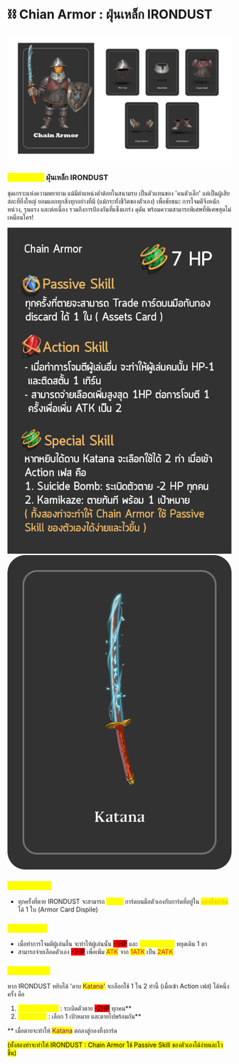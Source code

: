 # ⛓ Chian Armor : ฝุ่นเหล็ก IRONDUST

![Chian Armor](../.gitbook/assets/030-01.png)

### <mark style="color:yellow;">ข้อมูลชุดเกราะ</mark> ฝุ่นเหล็ก IRONDUST

ชุดเกราะแห่งความพยายาม แม้มีตำแหน่งต่ำต้อยในสนามรบ เป็นตัวแทนของ 'คนตัวเล็ก' แต่เป็นผู้เสียสละที่ยิ่งใหญ่ ยอมแลกทุกสิ่งทุกอย่างที่มี (แม้กระทั่งชีวิตของตัวเอง) เพื่อชัยชนะ การโจมตีจึงหนักหน่วง, รุนแรง และต่อเนื่อง รวมถึงการป้องกันที่แข็งแกร่ง ดุดัน พร้อมความสามารถพิเศษที่พิเศษสุดไม่เหมือนใคร!

![Chian Armor Skill](<../.gitbook/assets/B (1).png>) ![Katana](<../.gitbook/assets/สำเนาของ katana.png>)

### <mark style="color:yellow;">Passive Skill</mark>

* ทุกครั้งที่ตาย IRONDUST จะสามารถ <mark style="color:yellow;">Trade</mark> การ์ดบนมือตัวเองกับการ์ดที่อยู่ใน <mark style="color:orange;">กองทิ้งการ์ด</mark> ได้ 1 ใบ (Armor Card Dispile)

### <mark style="color:yellow;">Action Skill</mark>

* เมื่อทำการโจมตีผู้เล่นอื่น จะทำให้ผู้เล่นนั้น <mark style="background-color:red;">-1HP</mark> และ <mark style="color:yellow;">ติดสตั้น(Stun)</mark> หยุดเดิน 1 ตา
* สามารถจ่ายเลือดตัวเอง <mark style="background-color:red;">-1HP</mark> เพื่อเพิ่ม <mark style="color:red;">ATK</mark> จาก <mark style="color:red;">1ATK</mark> เป็น <mark style="color:red;">2ATK</mark>

### <mark style="color:yellow;">Special Skill</mark>

หาก IRONDUST หยิบได้ 'ดาบ <mark style="color:purple;">Katana'</mark> จะเลือกใช้ 1 ใน 2 ท่านี้ (เมื่อเข้า Action เฟส) ได้หนึ่งครั้ง คือ

1. <mark style="color:yellow;">Suicide Bomb</mark> : ระเบิดตัวตาย <mark style="background-color:red;">-2HP</mark> ทุกคน\*\*
2. <mark style="color:yellow;">Kamikaze</mark> : เลือก 1 เป้าหมาย และตายไปพร้อมกัน\*\*

\*\* เมื่อตายจะทำให้ <mark style="color:purple;">Katana</mark> ตกลงสู่กองทิ้งการ์ด

<mark style="background-color:yellow;">(ทั้งสองท่าจะทำให้ IRONDUST : Chain Armor ใช้ Passive Skill ของตัวเองได้ง่ายและไวขึ้น)</mark>
